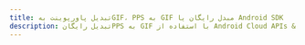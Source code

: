 ---title: تبدیل پاورپوینت بهGIF، PPS به GIF مبدل رایگان یا Android SDKdescription: تبدیل رایگانPPS به GIF با استفاده از Android Cloud APIs & SDK. همچنین اسناد Microsoft PowerPoint را در Cloud ایجاد، ویرایش و رندر کنید.---